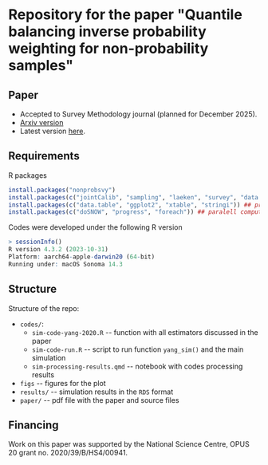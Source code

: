 # Repository for the paper "Quantile balancing inverse probability weighting for non-probability samples"

## Paper

+ Accepted to Survey Methodology journal (planned for December 2025).
+ [Arxiv version](https://arxiv.org/abs/2403.09726)
+ Latest version [here](paper/paper-nonprob-qcal.pdf).

## Requirements

R packages

``` r
install.packages("nonprobsvy")
install.packages(c("jointCalib", "sampling", "laeken", "survey", "data.table", "ggplot2")) ## statistical
install.packages(c("data.table", "ggplot2", "xtable", "stringi")) ## processing
install.packages(c("doSNOW", "progress", "foreach")) ## paralell computing
```

Codes were developed under the following R version

``` r
> sessionInfo()
R version 4.3.2 (2023-10-31)
Platform: aarch64-apple-darwin20 (64-bit)
Running under: macOS Sonoma 14.3
```

## Structure

Structure of the repo:

-   `codes/`:
    -   `sim-code-yang-2020.R` -- function with all estimators discussed in the paper
    -   `sim-code-run.R` -- script to run function `yang_sim()` and the main simulation
    -   `sim-processing-results.qmd` -- notebook with codes processing results
-   `figs` -- figures for the plot
-   `results/` -- simulation results in the `RDS` format
-   `paper/` -- pdf file with the paper and source files

## Financing

Work on this paper was supported by the National Science Centre, OPUS 20 grant no. 2020/39/B/HS4/00941.
